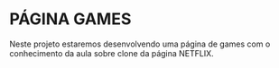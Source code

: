 # PÁGINA GAMES
Neste projeto estaremos desenvolvendo uma página de games com o conhecimento da aula sobre clone da página NETFLIX.

